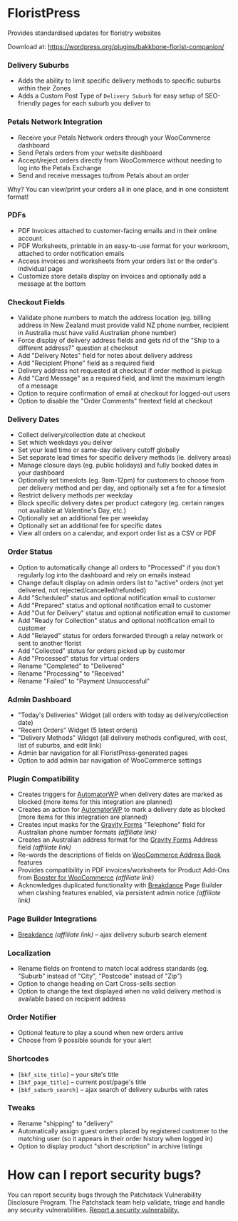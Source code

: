 # FloristPress
Provides standardised updates for floristry websites

Download at: https://wordpress.org/plugins/bakkbone-florist-companion/

### Delivery Suburbs

* Adds the ability to limit specific delivery methods to specific suburbs within their Zones
* Adds a Custom Post Type of `Delivery Suburb` for easy setup of SEO-friendly pages for each suburb you deliver to

### Petals Network Integration

* Receive your Petals Network orders through your WooCommerce dashboard
* Send Petals orders from your website dashboard
* Accept/reject orders directly from WooCommerce without needing to log into the Petals Exchange
* Send and receive messages to/from Petals about an order

Why? You can view/print your orders all in one place, and in one consistent format!

### PDFs

* PDF Invoices attached to customer-facing emails and in their online account
* PDF Worksheets, printable in an easy-to-use format for your workroom, attached to order notification emails
* Access invoices and worksheets from your orders list or the order's individual page
* Customize store details display on invoices and optionally add a message at the bottom

### Checkout Fields

* Validate phone numbers to match the address location (eg. billing address in New Zealand must provide valid NZ phone number, recipient in Australia must have valid Australian phone number)
* Force display of delivery address fields and gets rid of the "Ship to a different address?" question at checkout
* Add "Delivery Notes" field for notes about delivery address
* Add "Recipient Phone" field as a required field
* Delivery address not requested at checkout if order method is pickup
* Add "Card Message" as a required field, and limit the maximum length of a message
* Option to require confirmation of email at checkout for logged-out users
* Option to disable the "Order Comments" freetext field at checkout

### Delivery Dates

* Collect delivery/collection date at checkout
* Set which weekdays you deliver
* Set your lead time or same-day delivery cutoff globally
* Set separate lead times for specific delivery methods (ie. delivery areas)
* Manage closure days (eg. public holidays) and fully booked dates in your dashboard
* Optionally set timeslots (eg. 9am-12pm) for customers to choose from per delivery method and per day, and optionally set a fee for a timeslot
* Restrict delivery methods per weekday
* Block specific delivery dates per product category (eg. certain ranges not available at Valentine's Day, etc.)
* Optionally set an additional fee per weekday
* Optionally set an additional fee for specific dates
* View all orders on a calendar, and export order list as a CSV or PDF

### Order Status

* Option to automatically change all orders to "Processed" if you don't regularly log into the dashboard and rely on emails instead
* Change default display on admin orders list to "active" orders (not yet delivered, not rejected/cancelled/refunded)
* Add "Scheduled" status and optional notification email to customer
* Add "Prepared" status and optional notification email to customer
* Add "Out for Delivery" status and optional notification email to customer
* Add "Ready for Collection" status and optional notification email to customer
* Add "Relayed" status for orders forwarded through a relay network or sent to another florist
* Add "Collected" status for orders picked up by customer
* Add "Processed" status for virtual orders
* Rename "Completed" to "Delivered"
* Rename "Processing" to "Received"
* Rename "Failed" to "Payment Unsuccessful"

### Admin Dashboard

* "Today's Deliveries" Widget (all orders with today as delivery/collection date)
* "Recent Orders" Widget (5 latest orders)
* "Delivery Methods" Widget (all delivery methods configured, with cost, list of suburbs, and edit link)
* Admin bar navigation for all FloristPress-generated pages
* Option to add admin bar navigation of WooCommerce settings

### Plugin Compatibility

* Creates triggers for [AutomatorWP](https://wordpress.org/plugins/automatorwp) when delivery dates are marked as blocked (more items for this integration are planned)
* Creates an action for [AutomatorWP](https://wordpress.org/plugins/automatorwp) to mark a delivery date as blocked (more items for this integration are planned)
* Creates input masks for the [Gravity Forms](https://rocketgenius.pxf.io/bakkbone) "Telephone" field for Australian phone number formats _(affiliate link)_
* Creates an Australian address format for the [Gravity Forms](https://rocketgenius.pxf.io/bakkbone) Address field _(affiliate link)_
* Re-words the descriptions of fields on [WooCommerce Address Book](https://wordpress.org/plugins/woo-address-book/) features
* Provides compatibility in PDF invoices/worksheets for Product Add-Ons from [Booster for WooCommerce](https://booster.io/buy-booster?campaign=bkf&btr=bakkbone) _(affiliate link)_
* Acknowledges duplicated functionality with [Breakdance](https://breakdance.com/ref/357/) Page Builder when clashing features enabled, via persistent admin notice _(affiliate link)_

### Page Builder Integrations

* [Breakdance](https://breakdance.com/ref/357/) _(affiliate link)_ – ajax delivery suburb search element

### Localization

* Rename fields on frontend to match local address standards (eg. "Suburb" instead of "City", "Postcode" instead of "Zip")
* Option to change heading on Cart Cross-sells section
* Option to change the text displayed when no valid delivery method is available based on recipient address

### Order Notifier

* Optional feature to play a sound when new orders arrive
* Choose from 9 possible sounds for your alert

### Shortcodes

* `[bkf_site_title]` – your site's title
* `[bkf_page_title]` – current post/page's title
* `[bkf_suburb_search]` – ajax search of delivery suburbs with rates

### Tweaks

* Rename "shipping" to "delivery"
* Automatically assign guest orders placed by registered customer to the matching user (so it appears in their order history when logged in)
* Option to display product "short description" in archive listings

# How can I report security bugs?

You can report security bugs through the Patchstack Vulnerability Disclosure Program. The Patchstack team help validate, triage and handle any security vulnerabilities. [Report a security vulnerability.](https://patchstack.com/database/vdp/bakkbone-florist-companion)
